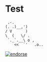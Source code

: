 # Test

```
 .-.
(. .)__,')
/ V      )
\  (   \/ .
 `._`.__\ o ,
    <<  `'   .o..
```


[![endorse](http://api.coderwall.com/caseydunham/endorse.png)](http://coderwall.com/caseydunham)

